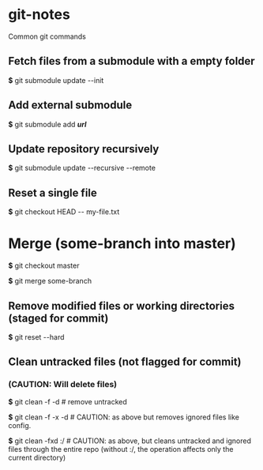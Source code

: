 # git-notes
Common git commands

## Fetch files from a submodule with a empty folder
**$** git submodule update --init

## Add external submodule
**$** git submodule add _**url**_

## Update repository recursively
**$** git submodule update --recursive --remote

## Reset a single file
**$** git checkout HEAD -- my-file.txt

# Merge (some-branch into master)
**$** git checkout master

**$** git merge some-branch

## Remove modified files or working directories (staged for commit)
**$** git reset --hard

## Clean untracked files (not flagged for commit)
### (CAUTION: Will delete files)
**$** git clean -f -d # remove untracked

**$** git clean -f -x -d # CAUTION: as above but removes ignored files like config.

**$** git clean -fxd :/ # CAUTION: as above, but cleans untracked and ignored files through the entire repo (without :/, the operation affects only the current directory)

